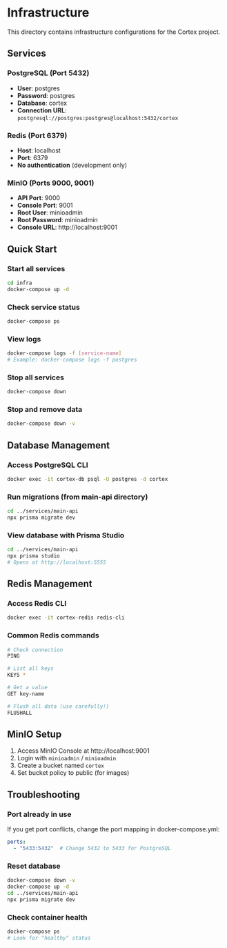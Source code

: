 # Infrastructure

This directory contains infrastructure configurations for the Cortex project.

## Services

### PostgreSQL (Port 5432)
- **User**: postgres
- **Password**: postgres
- **Database**: cortex
- **Connection URL**: `postgresql://postgres:postgres@localhost:5432/cortex`

### Redis (Port 6379)
- **Host**: localhost
- **Port**: 6379
- **No authentication** (development only)

### MinIO (Ports 9000, 9001)
- **API Port**: 9000
- **Console Port**: 9001
- **Root User**: minioadmin
- **Root Password**: minioadmin
- **Console URL**: http://localhost:9001

## Quick Start

### Start all services
```bash
cd infra
docker-compose up -d
```

### Check service status
```bash
docker-compose ps
```

### View logs
```bash
docker-compose logs -f [service-name]
# Example: docker-compose logs -f postgres
```

### Stop all services
```bash
docker-compose down
```

### Stop and remove data
```bash
docker-compose down -v
```

## Database Management

### Access PostgreSQL CLI
```bash
docker exec -it cortex-db psql -U postgres -d cortex
```

### Run migrations (from main-api directory)
```bash
cd ../services/main-api
npx prisma migrate dev
```

### View database with Prisma Studio
```bash
cd ../services/main-api
npx prisma studio
# Opens at http://localhost:5555
```

## Redis Management

### Access Redis CLI
```bash
docker exec -it cortex-redis redis-cli
```

### Common Redis commands
```bash
# Check connection
PING

# List all keys
KEYS *

# Get a value
GET key-name

# Flush all data (use carefully!)
FLUSHALL
```

## MinIO Setup

1. Access MinIO Console at http://localhost:9001
2. Login with `minioadmin` / `minioadmin`
3. Create a bucket named `cortex`
4. Set bucket policy to public (for images)

## Troubleshooting

### Port already in use
If you get port conflicts, change the port mapping in docker-compose.yml:
```yaml
ports:
  - "5433:5432"  # Change 5432 to 5433 for PostgreSQL
```

### Reset database
```bash
docker-compose down -v
docker-compose up -d
cd ../services/main-api
npx prisma migrate dev
```

### Check container health
```bash
docker-compose ps
# Look for "healthy" status
```
